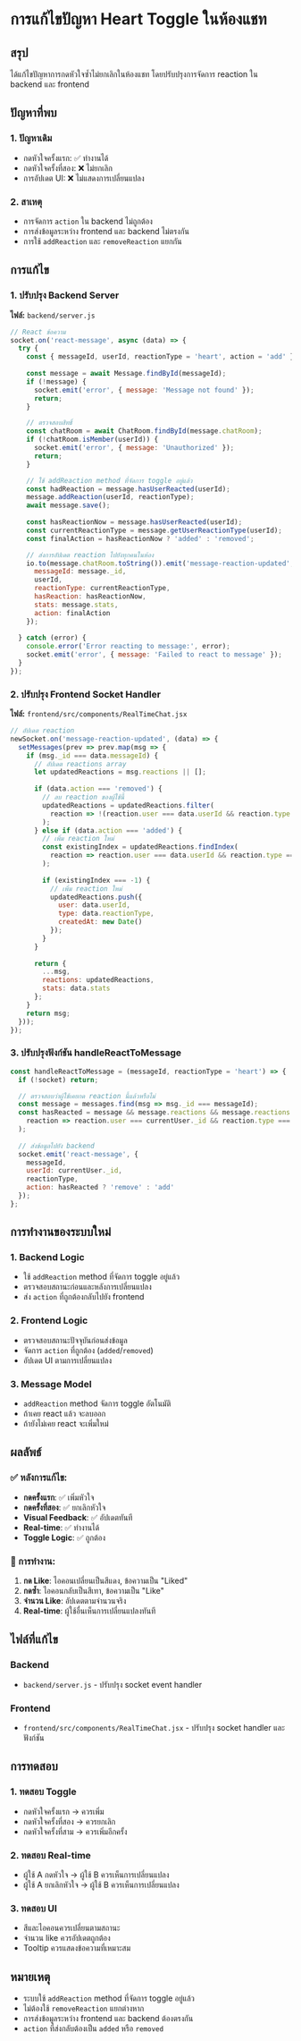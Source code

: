 # การแก้ไขปัญหา Heart Toggle ในห้องแชท

## สรุป
ได้แก้ไขปัญหาการกดหัวใจซ้ำไม่ยกเลิกในห้องแชท โดยปรับปรุงการจัดการ reaction ใน backend และ frontend

## ปัญหาที่พบ

### 1. ปัญหาเดิม
- กดหัวใจครั้งแรก: ✅ ทำงานได้
- กดหัวใจครั้งที่สอง: ❌ ไม่ยกเลิก
- การอัปเดต UI: ❌ ไม่แสดงการเปลี่ยนแปลง

### 2. สาเหตุ
- การจัดการ `action` ใน backend ไม่ถูกต้อง
- การส่งข้อมูลระหว่าง frontend และ backend ไม่ตรงกัน
- การใช้ `addReaction` และ `removeReaction` แยกกัน

## การแก้ไข

### 1. ปรับปรุง Backend Server

**ไฟล์:** `backend/server.js`

```javascript
// React ข้อความ
socket.on('react-message', async (data) => {
  try {
    const { messageId, userId, reactionType = 'heart', action = 'add' } = data;
    
    const message = await Message.findById(messageId);
    if (!message) {
      socket.emit('error', { message: 'Message not found' });
      return;
    }

    // ตรวจสอบสิทธิ์
    const chatRoom = await ChatRoom.findById(message.chatRoom);
    if (!chatRoom.isMember(userId)) {
      socket.emit('error', { message: 'Unauthorized' });
      return;
    }

    // ใช้ addReaction method ที่จัดการ toggle อยู่แล้ว
    const hadReaction = message.hasUserReacted(userId);
    message.addReaction(userId, reactionType);
    await message.save();
    
    const hasReactionNow = message.hasUserReacted(userId);
    const currentReactionType = message.getUserReactionType(userId);
    const finalAction = hasReactionNow ? 'added' : 'removed';

    // ส่งการอัปเดต reaction ไปยังทุกคนในห้อง
    io.to(message.chatRoom.toString()).emit('message-reaction-updated', {
      messageId: message._id,
      userId,
      reactionType: currentReactionType,
      hasReaction: hasReactionNow,
      stats: message.stats,
      action: finalAction
    });
    
  } catch (error) {
    console.error('Error reacting to message:', error);
    socket.emit('error', { message: 'Failed to react to message' });
  }
});
```

### 2. ปรับปรุง Frontend Socket Handler

**ไฟล์:** `frontend/src/components/RealTimeChat.jsx`

```javascript
// อัปเดต reaction
newSocket.on('message-reaction-updated', (data) => {
  setMessages(prev => prev.map(msg => {
    if (msg._id === data.messageId) {
      // อัปเดต reactions array
      let updatedReactions = msg.reactions || [];
      
      if (data.action === 'removed') {
        // ลบ reaction ของผู้ใช้นี้
        updatedReactions = updatedReactions.filter(
          reaction => !(reaction.user === data.userId && reaction.type === data.reactionType)
        );
      } else if (data.action === 'added') {
        // เพิ่ม reaction ใหม่
        const existingIndex = updatedReactions.findIndex(
          reaction => reaction.user === data.userId && reaction.type === data.reactionType
        );
        
        if (existingIndex === -1) {
          // เพิ่ม reaction ใหม่
          updatedReactions.push({
            user: data.userId,
            type: data.reactionType,
            createdAt: new Date()
          });
        }
      }
      
      return {
        ...msg,
        reactions: updatedReactions,
        stats: data.stats
      };
    }
    return msg;
  }));
});
```

### 3. ปรับปรุงฟังก์ชัน handleReactToMessage

```javascript
const handleReactToMessage = (messageId, reactionType = 'heart') => {
  if (!socket) return;

  // ตรวจสอบว่าผู้ใช้เคยกด reaction นี้แล้วหรือไม่
  const message = messages.find(msg => msg._id === messageId);
  const hasReacted = message && message.reactions && message.reactions.some(
    reaction => reaction.user === currentUser._id && reaction.type === reactionType
  );
  
  // ส่งข้อมูลไปยัง backend
  socket.emit('react-message', {
    messageId,
    userId: currentUser._id,
    reactionType,
    action: hasReacted ? 'remove' : 'add'
  });
};
```

## การทำงานของระบบใหม่

### 1. Backend Logic
- ใช้ `addReaction` method ที่จัดการ toggle อยู่แล้ว
- ตรวจสอบสถานะก่อนและหลังการเปลี่ยนแปลง
- ส่ง `action` ที่ถูกต้องกลับไปยัง frontend

### 2. Frontend Logic
- ตรวจสอบสถานะปัจจุบันก่อนส่งข้อมูล
- จัดการ `action` ที่ถูกต้อง (`added`/`removed`)
- อัปเดต UI ตามการเปลี่ยนแปลง

### 3. Message Model
- `addReaction` method จัดการ toggle อัตโนมัติ
- ถ้าเคย react แล้ว จะลบออก
- ถ้ายังไม่เคย react จะเพิ่มใหม่

## ผลลัพธ์

### ✅ หลังการแก้ไข:
- **กดครั้งแรก**: ✅ เพิ่มหัวใจ
- **กดครั้งที่สอง**: ✅ ยกเลิกหัวใจ
- **Visual Feedback**: ✅ อัปเดตทันที
- **Real-time**: ✅ ทำงานได้
- **Toggle Logic**: ✅ ถูกต้อง

### 🎯 การทำงาน:
1. **กด Like**: ไอคอนเปลี่ยนเป็นสีแดง, ข้อความเป็น "Liked"
2. **กดซ้ำ**: ไอคอนกลับเป็นสีเทา, ข้อความเป็น "Like"
3. **จำนวน Like**: อัปเดตตามจำนวนจริง
4. **Real-time**: ผู้ใช้อื่นเห็นการเปลี่ยนแปลงทันที

## ไฟล์ที่แก้ไข

### Backend
- `backend/server.js` - ปรับปรุง socket event handler

### Frontend
- `frontend/src/components/RealTimeChat.jsx` - ปรับปรุง socket handler และฟังก์ชัน

## การทดสอบ

### 1. ทดสอบ Toggle
- กดหัวใจครั้งแรก → ควรเพิ่ม
- กดหัวใจครั้งที่สอง → ควรยกเลิก
- กดหัวใจครั้งที่สาม → ควรเพิ่มอีกครั้ง

### 2. ทดสอบ Real-time
- ผู้ใช้ A กดหัวใจ → ผู้ใช้ B ควรเห็นการเปลี่ยนแปลง
- ผู้ใช้ A ยกเลิกหัวใจ → ผู้ใช้ B ควรเห็นการเปลี่ยนแปลง

### 3. ทดสอบ UI
- สีและไอคอนควรเปลี่ยนตามสถานะ
- จำนวน like ควรอัปเดตถูกต้อง
- Tooltip ควรแสดงข้อความที่เหมาะสม

## หมายเหตุ
- ระบบใช้ `addReaction` method ที่จัดการ toggle อยู่แล้ว
- ไม่ต้องใช้ `removeReaction` แยกต่างหาก
- การส่งข้อมูลระหว่าง frontend และ backend ต้องตรงกัน
- `action` ที่ส่งกลับต้องเป็น `added` หรือ `removed`
